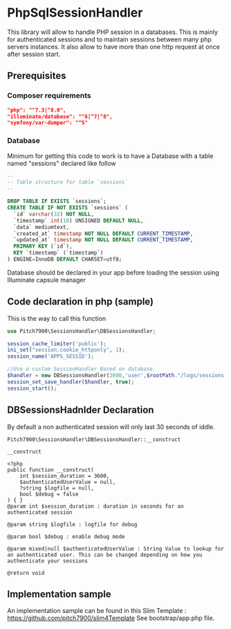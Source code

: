 # PhpSqlSessionHandler

This library will allow to handle PHP session in a databases.
This is mainly for authenticated sessions and to maintain sessions between many php servers instances.
It also allow to have more than one http request at once after session start.

## Prerequisites

### Composer requirements

```json
"php": "^7.3|^8.0",
"illuminate/database": "^6|^7|^8",
"symfony/var-dumper": "^5"
```

### Database

Minimum for getting this code to work is to have a Database with a table named "sessions" declared like follow

```sql
--
-- Table structure for table `sessions`
--

DROP TABLE IF EXISTS `sessions`;
CREATE TABLE IF NOT EXISTS `sessions` (
  `id` varchar(32) NOT NULL,
  `timestamp` int(10) UNSIGNED DEFAULT NULL,
  `data` mediumtext,
  `created_at` timestamp NOT NULL DEFAULT CURRENT_TIMESTAMP,
  `updated_at` timestamp NOT NULL DEFAULT CURRENT_TIMESTAMP,
  PRIMARY KEY (`id`),
  KEY `timestamp` (`timestamp`)
) ENGINE=InnoDB DEFAULT CHARSET=utf8;
```

Database should be declared in your app before loading the session using Illuminate capsule manager

## Code declaration in php (sample)

This is the way to call this function

```php
use Pitch7900\SessionsHandler\DBSessionsHandler;

session_cache_limiter('public');
ini_set("session.cookie_httponly", 1);
session_name('APPS_SESSID');

//Use a custom SessionHandler Based on database.
$handler = new DBSessionsHandler(3600,'user',$rootPath."/logs/sessions.log",false);
session_set_save_handler($handler, true);
session_start();
```

## DBSessionsHadnlder Declaration

By default a non authenticated session will only last 30 seconds of iddle.

```doc
Pitch7900\SessionsHandler\DBSessionsHandler::__construct

__construct

<?php
public function __construct(
    int $session_duration = 3600,
    $authenticatedUserValue = null,
    ?string $logfile = null,
    bool $debug = false
) { }
@param int $session_duration : duration in seconds for an authenticated session

@param string $logfile : logfile for debug

@param bool $debug : enable debug mode 

@param mixed|null $authenticatedUserValue : String Value to lookup for an authenticated user. This can be changed depending on how you authenticate your sessions

@return void
```

## Implementation sample

An implementation sample can be found in this Slim Template : <https://github.com/pitch7900/slim4Template>
See bootstrap/app.php file.
